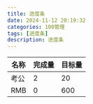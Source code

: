 ```yaml
---
title: 进度条
date: 2024-11-12 20:19:32
categories: 100管理
tags: [进度条]
description: 进度条
---
```

| 名称  | 完成量 | 目标量 |
| --- | --- | --- |
| 考公  | 2   | 20  |
| RMB | 0   | 600 |
